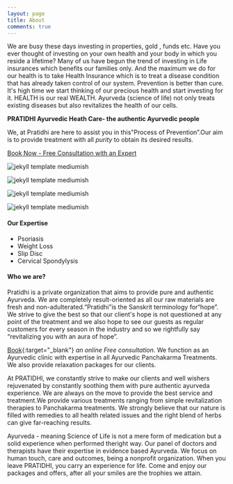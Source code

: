 ```yaml
---
layout: page
title: About
comments: true
---
```


We are busy these days investing in properties, gold , funds etc. Have you ever thought of investing on your own health and your body in which you reside a lifetime? Many of us have begun the trend of investing in Life insurances which benefits our families only. And the maximum we do for our health is to take Health Insurance which is to treat a disease condition that has already taken control of our system. Prevention is better than cure. It's high time we start thinking of our precious health and start investing for it. HEALTH is our real WEALTH. Ayurveda (science of life) not only treats existing diseases but also revitalizes the health of our cells.

**PRATIDHI Ayurvedic Heath Care- the authentic Ayurvedic people**

We, at Pratidhi are here to assist you in this"Process of Prevention”.Our aim is to provide treatment with all *purity* to obtain its desired results.

<a href="https://pratidhiayurvedichealthcare.com/contact" target="_blank">Book Now - Free Consultation with an Expert</a>

![jekyll template mediumish]({{site.baseurl}}/assets/images/theme1.jpg)

![jekyll template mediumish]({{site.baseurl}}/assets/images/theme2.jpg)

![jekyll template mediumish]({{site.baseurl}}/assets/images/theme3.jpg)

![jekyll template mediumish]({{site.baseurl}}/assets/images/theme4.jpg)

#### Our Expertise

- Psoriasis
- Weight Loss
- Slip Disc
- Cervical Spondylysis

    
#### Who we are?
Pratidhi is a private organization that aims to provide pure and authentic Ayurveda. We are completely result-oriented as all our raw materials are fresh and non-adulterated.“Pratidhi”is the Sanskrit terminology for“hope”. We strive to give the best so that our client's hope is not questioned at any point of the treatment and we also hope to see our guests as regular
customers for every season in the industry and so we rightfully say “revitalizing you with an aura of hope”.


[Book](https://pratidhiayurvedichealthcare.com/contact){:target="_blank"} *an online Free consultation*. 
We function as an Ayurvedic clinic with expertise in all Ayurvedic Panchakarma Treatments.
We also provide relaxation packages for our clients.
    
At PRATIDHI, we constantly strive to make our clients and well wishers rejuvenated by constantly soothing them with
pure authentic ayurveda experience. We are always on the move to provide the best service and treatment.We provide various treatments ranging from simple revitalization therapies to Panchakarma treatments. We strongly believe that our nature is filled with remedies to all health related issues and the right blend of herbs can give far-reaching results.

Ayurveda - meaning Science of Life is not a mere form of medication but a solid experience when performed theright way. Our panel of doctors and therapists have their expertise in evidence based Ayurveda.
We focus on human touch, care and outcomes, being a nonprofit organization. When you leave PRATIDHI, you carry an experience for life.
Come and enjoy our packages and offers, after all your smiles are the trophies we attain.

